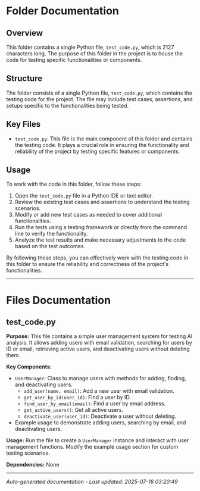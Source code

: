 # Folder Documentation

## Overview
This folder contains a single Python file, `test_code.py`, which is 2127 characters long. The purpose of this folder in the project is to house the code for testing specific functionalities or components.

## Structure
The folder consists of a single Python file, `test_code.py`, which contains the testing code for the project. The file may include test cases, assertions, and setups specific to the functionalities being tested.

## Key Files
- `test_code.py`: This file is the main component of this folder and contains the testing code. It plays a crucial role in ensuring the functionality and reliability of the project by testing specific features or components.

## Usage
To work with the code in this folder, follow these steps:
1. Open the `test_code.py` file in a Python IDE or text editor.
2. Review the existing test cases and assertions to understand the testing scenarios.
3. Modify or add new test cases as needed to cover additional functionalities.
4. Run the tests using a testing framework or directly from the command line to verify the functionality.
5. Analyze the test results and make necessary adjustments to the code based on the test outcomes.

By following these steps, you can effectively work with the testing code in this folder to ensure the reliability and correctness of the project's functionalities.

---

# Files Documentation

## test_code.py

**Purpose:** This file contains a simple user management system for testing AI analysis. It allows adding users with email validation, searching for users by ID or email, retrieving active users, and deactivating users without deleting them.

**Key Components:**
- `UserManager`: Class to manage users with methods for adding, finding, and deactivating users.
    - `add_user(name, email)`: Add a new user with email validation.
    - `get_user_by_id(user_id)`: Find a user by ID.
    - `find_user_by_email(email)`: Find a user by email address.
    - `get_active_users()`: Get all active users.
    - `deactivate_user(user_id)`: Deactivate a user without deleting.
- Example usage to demonstrate adding users, searching by email, and deactivating users.

**Usage:** Run the file to create a `UserManager` instance and interact with user management functions. Modify the example usage section for custom testing scenarios.

**Dependencies:** None

---
*Auto-generated documentation - Last updated: 2025-07-18 03:20:49*
